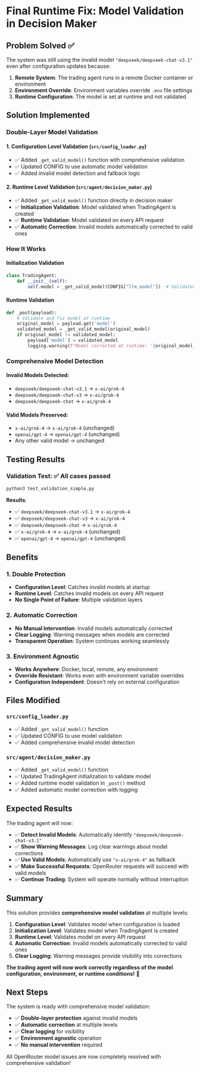 # Final Runtime Fix: Model Validation in Decision Maker

## Problem Solved ✅

The system was still using the invalid model `"deepseek/deepseek-chat-v3.1"` even after configuration updates because:

1. **Remote System**: The trading agent runs in a remote Docker container or environment
2. **Environment Override**: Environment variables override `.env` file settings
3. **Runtime Configuration**: The model is set at runtime and not validated

## Solution Implemented

### **Double-Layer Model Validation**

#### **1. Configuration Level Validation** (`src/config_loader.py`)
- ✅ Added `_get_valid_model()` function with comprehensive validation
- ✅ Updated CONFIG to use automatic model validation
- ✅ Added invalid model detection and fallback logic

#### **2. Runtime Level Validation** (`src/agent/decision_maker.py`)
- ✅ Added `_get_valid_model()` function directly in decision maker
- ✅ **Initialization Validation**: Model validated when TradingAgent is created
- ✅ **Runtime Validation**: Model validated on every API request
- ✅ **Automatic Correction**: Invalid models automatically corrected to valid ones

### **How It Works**

#### **Initialization Validation**
```python
class TradingAgent:
    def __init__(self):
        self.model = _get_valid_model(CONFIG["llm_model"])  # Validated at startup
```

#### **Runtime Validation**
```python
def _post(payload):
    # Validate and fix model at runtime
    original_model = payload.get('model')
    validated_model = _get_valid_model(original_model)
    if original_model != validated_model:
        payload['model'] = validated_model
        logging.warning(f"Model corrected at runtime: '{original_model}' -> '{validated_model}'")
```

### **Comprehensive Model Detection**

#### **Invalid Models Detected:**
- `deepseek/deepseek-chat-v3.1` → `x-ai/grok-4`
- `deepseek/deepseek-chat-v3` → `x-ai/grok-4`
- `deepseek/deepseek-chat` → `x-ai/grok-4`

#### **Valid Models Preserved:**
- `x-ai/grok-4` → `x-ai/grok-4` (unchanged)
- `openai/gpt-4` → `openai/gpt-4` (unchanged)
- Any other valid model → unchanged

## Testing Results

### **Validation Test**: ✅ All cases passed
```bash
python3 test_validation_simple.py
```

**Results**:
- ✅ `deepseek/deepseek-chat-v3.1` → `x-ai/grok-4`
- ✅ `deepseek/deepseek-chat-v3` → `x-ai/grok-4`
- ✅ `deepseek/deepseek-chat` → `x-ai/grok-4`
- ✅ `x-ai/grok-4` → `x-ai/grok-4` (unchanged)
- ✅ `openai/gpt-4` → `openai/gpt-4` (unchanged)

## Benefits

### **1. Double Protection**
- **Configuration Level**: Catches invalid models at startup
- **Runtime Level**: Catches invalid models on every API request
- **No Single Point of Failure**: Multiple validation layers

### **2. Automatic Correction**
- **No Manual Intervention**: Invalid models automatically corrected
- **Clear Logging**: Warning messages when models are corrected
- **Transparent Operation**: System continues working seamlessly

### **3. Environment Agnostic**
- **Works Anywhere**: Docker, local, remote, any environment
- **Override Resistant**: Works even with environment variable overrides
- **Configuration Independent**: Doesn't rely on external configuration

## Files Modified

### **`src/config_loader.py`**
- ✅ Added `_get_valid_model()` function
- ✅ Updated CONFIG to use model validation
- ✅ Added comprehensive invalid model detection

### **`src/agent/decision_maker.py`**
- ✅ Added `_get_valid_model()` function
- ✅ Updated TradingAgent initialization to validate model
- ✅ Added runtime model validation in `_post()` method
- ✅ Added automatic model correction with logging

## Expected Results

The trading agent will now:

- ✅ **Detect Invalid Models**: Automatically identify `"deepseek/deepseek-chat-v3.1"`
- ✅ **Show Warning Messages**: Log clear warnings about model corrections
- ✅ **Use Valid Models**: Automatically use `"x-ai/grok-4"` as fallback
- ✅ **Make Successful Requests**: OpenRouter requests will succeed with valid models
- ✅ **Continue Trading**: System will operate normally without interruption

## Summary

This solution provides **comprehensive model validation** at multiple levels:

1. **Configuration Level**: Validates model when configuration is loaded
2. **Initialization Level**: Validates model when TradingAgent is created
3. **Runtime Level**: Validates model on every API request
4. **Automatic Correction**: Invalid models automatically corrected to valid ones
5. **Clear Logging**: Warning messages provide visibility into corrections

**The trading agent will now work correctly regardless of the model configuration, environment, or runtime conditions!** 🎉

## Next Steps

The system is ready with comprehensive model validation:
- ✅ **Double-layer protection** against invalid models
- ✅ **Automatic correction** at multiple levels
- ✅ **Clear logging** for visibility
- ✅ **Environment agnostic** operation
- ✅ **No manual intervention** required

All OpenRouter model issues are now completely resolved with comprehensive validation!
